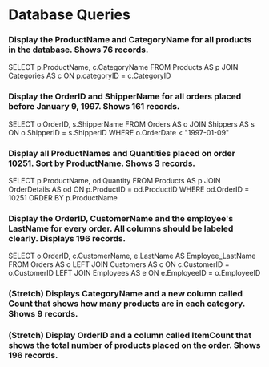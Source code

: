 # Database Queries

### Display the ProductName and CategoryName for all products in the database. Shows 76 records.

SELECT p.ProductName, c.CategoryName
FROM Products AS p
JOIN Categories AS c ON p.categoryID = c.CategoryID

### Display the OrderID and ShipperName for all orders placed before January 9, 1997. Shows 161 records.

SELECT o.OrderID, s.ShipperName
FROM Orders AS o
JOIN Shippers AS s ON o.ShipperID = s.ShipperID
WHERE o.OrderDate < "1997-01-09"

### Display all ProductNames and Quantities placed on order 10251. Sort by ProductName. Shows 3 records.

SELECT p.ProductName, od.Quantity
FROM Products AS p
JOIN OrderDetails AS od ON p.ProductID = od.ProductID
WHERE od.OrderID = 10251
ORDER BY p.ProductName

### Display the OrderID, CustomerName and the employee's LastName for every order. All columns should be labeled clearly. Displays 196 records.

SELECT o.OrderID, c.CustomerName, e.LastName AS Employee_LastName
FROM Orders AS o
LEFT JOIN Customers AS c ON c.CustomerID = o.CustomerID
LEFT JOIN Employees AS e ON e.EmployeeID = o.EmployeeID

### (Stretch) Displays CategoryName and a new column called Count that shows how many products are in each category. Shows 9 records.

### (Stretch) Display OrderID and a column called ItemCount that shows the total number of products placed on the order. Shows 196 records.
